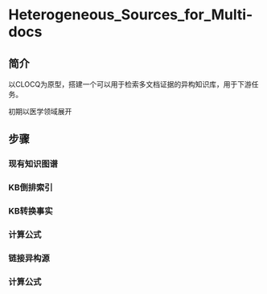 # Heterogeneous_Sources_for_Multi-docs

## 简介

以CLOCQ为原型，搭建一个可以用于检索多文档证据的异构知识库，用于下游任务。

初期以医学领域展开

## 步骤

### 现有知识图谱

### KB倒排索引

### KB转换事实

### 计算公式

### 链接异构源

### 计算公式